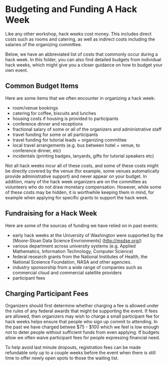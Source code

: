 # Budgeting and Funding A Hack Week

Like any other workshop, hack weeks cost money. This includes direct costs such as rooms and catering, as well as indirect costs including the salaries of the organizing committee.

Below, we have an abbreviated list of costs that commonly occur during a hack week. In this folder, 
you can also find detailed budgets from individual hack weeks, which might give you a closer guidance on how to budget your own event.

## Common Budget Items

Here are some items that we often encounter in organizing a hack week:

* room/venue bookings
* catering for coffee, biscuits and lunches
* housing costs if housing is provided to participants
* conference dinner and receptions
* fractional salary of some or all of the organizers and administrative staff
* travel funding for some or all participants
* travel funding for tutorial leads + organizing committee
* local travel arrangements (e.g. bus between hotel + venue, to conference dinner, etc)
* incidentals (printing badges, lanyards, gifts for tutorial speakers etc)

Not all hack weeks incur all of these costs, and some of these costs might be directly 
covered by the venue (for example, some venues automatically provide administrative support) 
and never appear on your budget. In addition, many of the hack week organizers are on the 
committee as volunteers who do not draw monetary compensation. However, while some of these 
costs may be hidden, it is worthwhile keeping them in mind, for example when applying for 
specific grants to support the hack week.

## Fundraising for a Hack Week

Here are some of the sources of funding we have relied on in past events:

* early hack weeks at the University of Washington were supported by the [Moore-Sloan Data Science Envrionments] (http://msdse.org/)
* various department across university systems (e.g. Applied Mathematics, Information Technology, Computer Science)
* federal research grants from the National Institutes of Health, the National Sceience Foundation, NASA and other agencies. 
* industry sponsorship from a wide range of companies such as commercial cloud and commercial satellite providers
* participant fees

## Charging Participant Fees

Organizers should first determine whether charging a fee is allowed under the rules of any federal awards that might be supporting the event. If fees are allowed, then organizers may wish to charge a small participant fee for hack weeks helps ensure that people who sign up commit to attending. In the past we have charged betwee $75 - $100 which we feel is low enough not to deter people without sufficient funds from even applying. If budgets allow we often waive participant fees for people expressing financial need. 

To help avoid last minute dropouts, registration fees can be made refundable only up to a couple weeks before the event when there is still time to offer newly open spots to those the waiting list. 
